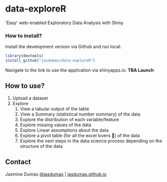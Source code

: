 # data-exploreR
'Easy' web-enabled Exploratory Data Analysis with Shiny

### How to install?

Install the development version via Github and run local:

```r
library(devtools)
install_github("jasdumas/data-exploreR")
```
Navigate to the link to use the application via shinyapps.io: **TBA Launch**

## How to use?

1. Upload a dataset
2. Explore
    1. View a tabular output of the table
    2. View a Summary (statistical number summary) of the data
    3. Explore the distribution of each variable/feature
    4. Explore missing values of the data
    5. Explore Linear assumptions about the data
    6. Explore a pivot table (for all the excel lovers :purple_heart:) of the data
    7. Explore the next steps in the data science process depending on the structure of the data

## Contact

Jasmine Dumas [@jasdumas](https://twitter.com/jasdumas) | [jasdumas.github.io](http://jasdumas.github.io/)

